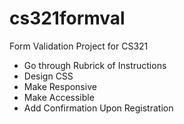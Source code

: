 # cs321formval
Form Validation Project for CS321

* Go through Rubrick of Instructions
* Design CSS
* Make Responsive
* Make Accessible
* Add Confirmation Upon Registration
